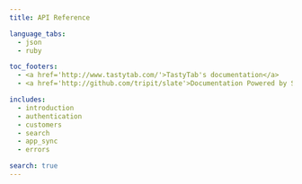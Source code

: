 ```yaml
---
title: API Reference

language_tabs:
  - json
  - ruby

toc_footers:
  - <a href='http://www.tastytab.com/'>TastyTab's documentation</a>
  - <a href='http://github.com/tripit/slate'>Documentation Powered by Slate</a>

includes:
  - introduction
  - authentication
  - customers
  - search
  - app_sync
  - errors

search: true
---
```



